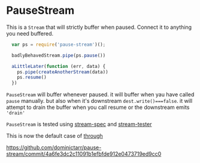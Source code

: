 # PauseStream

This is a `Stream` that will strictly buffer when paused.
Connect it to anything you need buffered.

``` js
  var ps = require('pause-stream')();

  badlyBehavedStream.pipe(ps.pause())

  aLittleLater(function (err, data) {
    ps.pipe(createAnotherStream(data))
    ps.resume()
  })
```

`PauseStream` will buffer whenever paused.
it will buffer when yau have called `pause` manually.
but also when it's downstream `dest.write()===false`.
it will attempt to drain the buffer when you call resume
or the downstream emits `'drain'`

`PauseStream` is tested using [stream-spec](https://github.com/dominictarr/stream-spec)
and [stream-tester](https://github.com/dominictarr/stream-tester)

This is now the default case of 
[through](https://github.com/dominictarr/through)

https://github.com/dominictarr/pause-stream/commit/4a6fe3dc2c11091b1efbfde912e0473719ed9cc0
